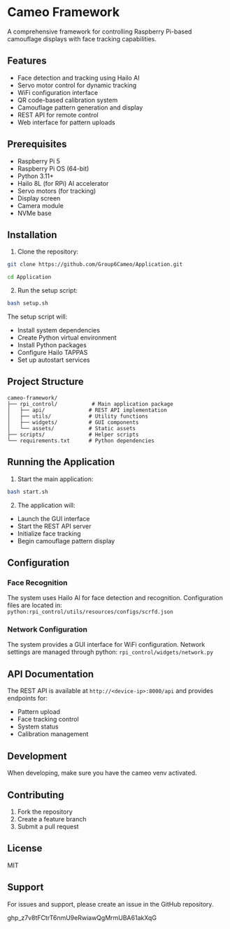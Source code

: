 # Cameo Framework

A comprehensive framework for controlling Raspberry Pi-based camouflage displays with face tracking capabilities.

## Features

- Face detection and tracking using Hailo AI
- Servo motor control for dynamic tracking
- WiFi configuration interface
- QR code-based calibration system
- Camouflage pattern generation and display
- REST API for remote control
- Web interface for pattern uploads

## Prerequisites

- Raspberry Pi 5
- Raspberry Pi OS (64-bit)
- Python 3.11+
- Hailo 8L (for RPi) AI accelerator
- Servo motors (for tracking)
- Display screen
- Camera module
- NVMe base

## Installation

1. Clone the repository:
```bash
git clone https://github.com/Group6Cameo/Application.git
```
```bash
cd Application
```

2. Run the setup script:
```bash
bash setup.sh
```

The setup script will:
- Install system dependencies
- Create Python virtual environment
- Install Python packages
- Configure Hailo TAPPAS
- Set up autostart services

## Project Structure

```
cameo-framework/
├── rpi_control/           # Main application package
│   ├── api/              # REST API implementation
│   ├── utils/            # Utility functions
│   ├── widgets/          # GUI components
│   └── assets/           # Static assets
├── scripts/              # Helper scripts
└── requirements.txt      # Python dependencies
```

## Running the Application

1. Start the main application:
```bash
bash start.sh
```

2. The application will:
- Launch the GUI interface
- Start the REST API server
- Initialize face tracking
- Begin camouflage pattern display

## Configuration

### Face Recognition

The system uses Hailo AI for face detection and recognition. Configuration files are located in: `python:rpi_control/utils/resources/configs/scrfd.json`


### Network Configuration

The system provides a GUI interface for WiFi configuration. Network settings are managed through python: `rpi_control/widgets/network.py`


## API Documentation

The REST API is available at `http://<device-ip>:8000/api` and provides endpoints for:
- Pattern upload
- Face tracking control
- System status
- Calibration management

## Development

When developing, make sure you have the cameo venv activated.


## Contributing

1. Fork the repository
2. Create a feature branch
3. Submit a pull request

## License

MIT

## Support

For issues and support, please create an issue in the GitHub repository.


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
